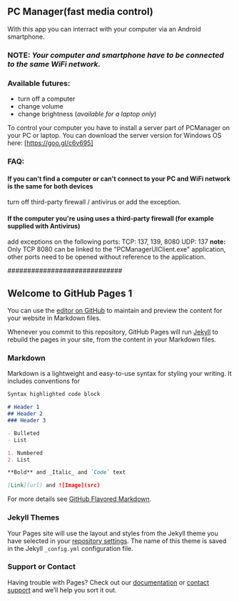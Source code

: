 ## PC Manager(fast media control)

With this app you can interract with your computer via an Android smartphone. 
### NOTE: _Your computer and smartphone have to be connected to the same WiFi network._

### Available futures:
- turn off a computer
- change volume
- change brightness (_available for a laptop only_) 

To control your computer you have to install a server part of PCManager on your PC or laptop. You can download the server version for Windows OS here: [https://goo.gl/c6v695]

### FAQ:
#### If you can't find a computer or can't connect to your PC and WiFi network is the same for both devices
turn off third-party firewall / antivirus or add the exception.
#### If the computer you're using uses a third-party firewall (for example supplied with Antivirus)
add exceptions on the following ports:
TCP: 137, 139, 8080
UDP: 137
**note:** Only TCP 8080 can be linked to the "PCManagerUIClient.exe" application, other ports need to be opened without reference to the application.

#############################
## Welcome to GitHub Pages 1

You can use the [editor on GitHub](https://github.com/butsaty/pcm/edit/master/README.md) to maintain and preview the content for your website in Markdown files.

Whenever you commit to this repository, GitHub Pages will run [Jekyll](https://jekyllrb.com/) to rebuild the pages in your site, from the content in your Markdown files.

### Markdown

Markdown is a lightweight and easy-to-use syntax for styling your writing. It includes conventions for

```markdown
Syntax highlighted code block

# Header 1
## Header 2
### Header 3

- Bulleted
- List

1. Numbered
2. List

**Bold** and _Italic_ and `Code` text

[Link](url) and ![Image](src)
```

For more details see [GitHub Flavored Markdown](https://guides.github.com/features/mastering-markdown/).

### Jekyll Themes

Your Pages site will use the layout and styles from the Jekyll theme you have selected in your [repository settings](https://github.com/butsaty/pcm/settings). The name of this theme is saved in the Jekyll `_config.yml` configuration file.

### Support or Contact

Having trouble with Pages? Check out our [documentation](https://help.github.com/categories/github-pages-basics/) or [contact support](https://github.com/contact) and we’ll help you sort it out.
